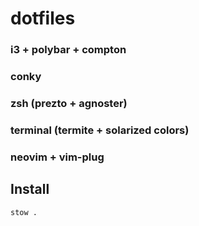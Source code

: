 # dotfiles


### i3 + polybar + compton
### conky
### zsh (prezto + agnoster)
### terminal (termite + solarized colors)
### neovim + vim-plug

## Install

```
stow .
```
